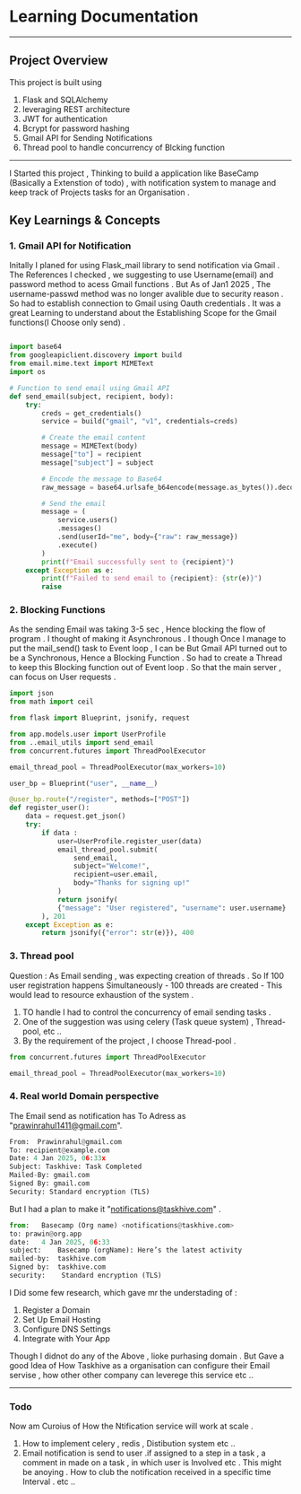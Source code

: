 # Learning Documentation

---

## Project Overview

This project is built using

1. Flask and SQLAlchemy
2. leveraging REST architecture
3. JWT for authentication
4. Bcrypt for password hashing
5. Gmail API for Sending Notifications
6. Thread pool to handle concurrency of Blcking function

---

I Started this project , Thinking to build a application like BaseCamp (Basically a Extenstion of todo) , with notification system to manage and keep track of Projects tasks for an Organisation .


## Key Learnings & Concepts

### 1. Gmail API for Notification

Initally I planed for using Flask_mail library to send notification via Gmail .
The References I checked , we suggesting to use Username(email) and password method to acess Gmail functions .
But As of Jan1 2025 , The username-passwd method was no longer avalible due to security reason .
So had to establish connection to Gmail using Oauth credentials .
It was a great Learning to understand about the Establishing Scope for the Gmail functions(I Choose only send) .

```python

import base64
from googleapiclient.discovery import build
from email.mime.text import MIMEText
import os

# Function to send email using Gmail API
def send_email(subject, recipient, body):
    try:
        creds = get_credentials()
        service = build("gmail", "v1", credentials=creds)

        # Create the email content
        message = MIMEText(body)
        message["to"] = recipient
        message["subject"] = subject

        # Encode the message to Base64
        raw_message = base64.urlsafe_b64encode(message.as_bytes()).decode("utf-8")

        # Send the email
        message = (
            service.users()
            .messages()
            .send(userId="me", body={"raw": raw_message})
            .execute()
        )
        print(f"Email successfully sent to {recipient}")
    except Exception as e:
        print(f"Failed to send email to {recipient}: {str(e)}")
        raise

```

### 2. Blocking Functions

As the sending Email was taking 3-5 sec , Hence blocking the flow of program . I thought of making it Asynchronous .
I though Once I manage to put the mail_send() task to Event loop , I can be
But Gmail API turned out to be a Synchronous, Hence a Blocking Function . So had to create a Thread to keep this Blocking function out of Event loop . So that the main server , can focus on User requests .

```python
import json
from math import ceil

from flask import Blueprint, jsonify, request

from app.models.user import UserProfile
from ..email_utils import send_email
from concurrent.futures import ThreadPoolExecutor

email_thread_pool = ThreadPoolExecutor(max_workers=10)

user_bp = Blueprint("user", __name__)

@user_bp.route("/register", methods=["POST"])
def register_user():
	data = request.get_json()
	try:
		if data :
			user=UserProfile.register_user(data)
			email_thread_pool.submit(
                send_email,
                subject="Welcome!",
                recipient=user.email,
                body="Thanks for signing up!"
            )
			return jsonify(
            {"message": "User registered", "username": user.username}
        ), 201
	except Exception as e:
		return jsonify({"error": str(e)}), 400
```

### 3. Thread pool

Question : As Email sending , was expecting creation of threads .
So If 100 user registration happens Simultaneously - 100 threads are created - This would lead to resource exhaustion of the system .

1. TO handle I had to control the concurrency of email sending tasks .
2. One of the suggestion was using celery (Task queue system) , Thread-pool, etc ..
3. By the requirement of the project , I choose Thread-pool .

```python
from concurrent.futures import ThreadPoolExecutor

email_thread_pool = ThreadPoolExecutor(max_workers=10)
```

### 4. Real world Domain perspective

The Email send as notification has To Adress as "prawinrahul1411@gmail.com".
``` python
From:  Prawinrahul@gmail.com
To: recipient@example.com
Date: 4 Jan 2025, 06:33x
Subject: Taskhive: Task Completed
Mailed-By: gmail.com
Signed By: gmail.com
Security: Standard encryption (TLS)
```
But I had a plan to make it "notifications@taskhive.com" .

```python
from:	Basecamp (Org name) <notifications@taskhive.com>
to:	prawin@org.app
date:	4 Jan 2025, 06:33
subject:	Basecamp (orgName): Here’s the latest activity
mailed-by:	taskhive.com
Signed by:	taskhive.com
security:	 Standard encryption (TLS)

```
I Did some few research, which gave mr the understading of :

1. Register a Domain
2. Set Up Email Hosting
3. Configure DNS Settings
4. Integrate with Your App

Though I didnot do any of the Above , lioke purhasing domain . But Gave a good Idea of How Taskhive as a organisation can configure their Email servise , how other other company can leverege this service etc ..

---
### Todo

Now am Curoius of How the Ntification service will work at scale .
1. How to implement celery , redis , Distibution system etc ..
2. Email notification is send to user .if assigned to a step in a task , a comment in made on a task , in which user is Involved etc .
This might be anoying . How to club the notification received in a specific time Interval .
etc ..